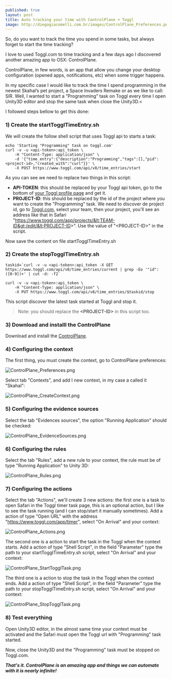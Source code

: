 ```yaml
---
published: true
layout: post
title: Auto tracking your time with ControlPlane + Toggl
image: http://diegogiacomelli.com.br/images/ControlPlane_Preferences.png
---
```



So, do you want to track the time you spend in some tasks, but always forget to start the time tracking?

I love to used Toggl.com to time tracking and a few days ago I discovered another amazing app to OSX: ControlPlane.

ControlPlane, in few words, is an app that allow you change your desktop configuration (opened apps, notifications, etc) when some trigger happens.

In my specific case I would like to track the time I spend programming in the newest Skahal’s pet project, a Space Invaders Remake or as we like to call: SIR. Well, I wanted to start a “Programming” task on Toggl every time I open Unity3D editor and stop the same task when close the Unity3D.<

I followed steps bellow to get this done:

### 1) Create the startTogglTimeEntry.sh
We will create the follow shell script that uses Toggl api to starts a task:

```
echo 'Starting "Programming" task on toggl.com'
curl -v -u <api-token>:api_token \
    -H "Content-Type: application/json" \
    -d '{"time_entry":{"description":"Programming","tags":[],"pid":<project-id>,"created_with":"curl"}}' \
    -X POST https://www.toggl.com/api/v8/time_entries/start
```

As you can see we need to replace two things in this script:

* **API-TOKEN**: this should be replaced by your Toggl api token, go to the bottom of [your Toggl profile page](https://www.toggl.com/app/profile) and get it.
* **PROJECT-ID**: this should be replaced by the id of the project where you want to create the "Programming" task. We need to discover de project id, go to [Toggl.com](https://www.toggl.com/app), select your team, then your project, you'll see an address like that in Safari "https://www.toggl.com/app/projects/&lt;TEAM-ID&gt;/edit/&lt;PROJECT-ID&gt;". Use the value of "&lt;PROJECT-ID&gt;" in the script.

Now save the content on file startTogglTimeEntry.sh

### 2) Create the stopTogglTimeEntry.sh

```
taskid=`curl -v -u <api-token>:api_token -X GET https://www.toggl.com/api/v8/time_entries/current | grep -Eo '"id":([0-9])+' | cut -d: -f2`
 
curl -v -u <api-token>:api_token \
    -H "Content-Type: application/json" \
    -X PUT https://www.toggl.com/api/v8/time_entries/$taskid/stop
```

This script discover the latest task started at Toggl and stop it.

> Note: you should replace the **&lt;PROJECT-ID&gt;** in this script too.

### 3) Download and installl the ControlPlane
Download and install the [ControlPlane](http://www.controlplaneapp.com).

### 4) Configuring the context
The first thing, you must create the context, go to ControlPlane preferences:

![ControlPlane_Preferences.png](../images/ControlPlane_Preferences.png)

Select tab "Contexts", and add I new context, in my case a called it "Skahal":

![ControlPlane_CreateContext.png](../images/ControlPlane_CreateContext.png)

### 5) Configuring the evidence sources
Select the tab "Evidences sources", the option "Running Application" should be checked:

![ControlPlane_EvidenceSources.png](../images/ControlPlane_EvidenceSources.png)

### 6) Configuring the rules
Select the tab "Rules", add a new rule to your context, the rule must be of type "Running Application" to Unity 3D:

![ControlPlane_Rules.png](../images/ControlPlane_Rules.png)

### 7) Configuring the actions
Select the tab "Actions", we'll create 3 new actions: the first one is a task to open Safari in the Toggl timer task page, this is an optional action, but I like to see the task running (and I can stop/start it manually sometimes). Add a action of type "Open URL" with the address "https://www.toggl.com/app/timer", select "On Arrival" and your context:

![ControlPlane_Actions.png](../images/ControlPlane_Actions.png)

The second one is a action to start the task in the Toggl when the context starts. Add a action of type "Shell Script", in the field "Parameter" type the path to your startTogglTimeEntry.sh script, select "On Arrival" and your context:

![ControlPlane_StartTogglTask.png](../images/ControlPlane_StartTogglTask.png)

The third one is a action to stop the task in the Toggl when the context ends. Add a action of type "Shell Script", in the field "Parameter" type the path to your stopTogglTimeEntry.sh script, select "On Arrival" and your context:

![ControlPlane_StopTogglTask.png](../images/ControlPlane_StopTogglTask.png)

### 8) Test everything
Open Unity3D editor, in the almost same time your context must be activated and the Safari must open the Toggl url with "Programming" task started.

Now, close the Unity3D and the "Programming" task must be stopped on Toggl.com.

***That's it. ControlPlane is an amazing app and things we can automate with it is nearly infinite!***
